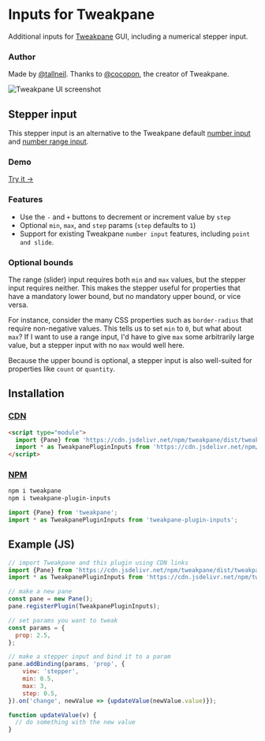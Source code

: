 # Inputs for Tweakpane
Additional inputs for [Tweakpane](https://tweakpane.github.io/docs/) GUI, including a numerical stepper input.

### Author
Made by [@tallneil](https://tallneil.io/). Thanks to [@cocopon](https://github.com/cocopon), the creator of Tweakpane.

![Tweakpane UI screenshot](https://raw.githubusercontent.com/tallneil/tweakpane-plugin-inputs/main/assets/cover.png)

## Stepper input
This stepper input is an alternative to the Tweakpane default [number input](https://tweakpane.github.io/docs/input-bindings/#number) and [number range input](https://tweakpane.github.io/docs/input-bindings/#number_range). 

### Demo
[Try it →](https://tallneil.github.io/tweakpane-plugin-inputs/)

### Features 
* Use the `-` and `+` buttons to decrement or increment value by `step`
* Optional `min`, `max`, and `step` params (`step` defaults to `1`)
* Support for existing Tweakpane `number input` features, including `point and slide`. 

### Optional bounds
The range (slider) input requires both `min` and `max` values, but the stepper input requires neither. This makes the stepper useful for properties that have a mandatory lower bound, but no mandatory upper bound, or vice versa. 

For instance, consider the many CSS properties such as `border-radius` that require non-negative values. This tells us to set `min` to `0`, but what about `max`? If I want to use a range input, I'd have to give `max` some arbitrarily large value, but a stepper input with no `max` would well here. 

Because the upper bound is optional, a stepper input is also well-suited for properties like `count` or `quantity`. 

## Installation

### [CDN](https://www.jsdelivr.com/package/npm/tweakpane-plugin-inputs)
```html
<script type="module">
  import {Pane} from 'https://cdn.jsdelivr.net/npm/tweakpane/dist/tweakpane.min.js';
  import * as TweakpanePluginInputs from 'https://cdn.jsdelivr.net/npm/tweakpane-plugin-inputs/dist/tweakpane-plugin-inputs.min.js';
</script>
```

### [NPM](https://www.npmjs.com/package/tweakpane-plugin-inputs)
```bash
npm i tweakpane
npm i tweakpane-plugin-inputs
```

```js
import {Pane} from 'tweakpane';
import * as TweakpanePluginInputs from 'tweakpane-plugin-inputs';
```


## Example (JS)
```js
// import Tweakpane and this plugin using CDN links
import {Pane} from 'https://cdn.jsdelivr.net/npm/tweakpane/dist/tweakpane.min.js';
import * as TweakpanePluginInputs from 'https://cdn.jsdelivr.net/npm/tweakpane-plugin-inputs/dist/tweakpane-plugin-inputs.min.js';

// make a new pane
const pane = new Pane();
pane.registerPlugin(TweakpanePluginInputs);

// set params you want to tweak
const params = {
  prop: 2.5,
};

// make a stepper input and bind it to a param
pane.addBinding(params, 'prop', {
    view: 'stepper',
    min: 0.5,
    max: 3,
    step: 0.5,
}).on('change', newValue => {updateValue(newValue.value)});

function updateValue(v) {
  // do something with the new value
}
```
